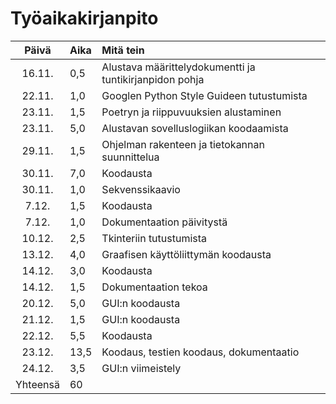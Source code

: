# Työaikakirjanpito

| Päivä | Aika | Mitä tein |
| :----:|:-----|:----------|
| 16.11.| 0,5  | Alustava määrittelydokumentti ja tuntikirjanpidon pohja |
| 22.11.| 1,0  | Googlen Python Style Guideen tutustumista |
| 23.11.| 1,5  | Poetryn ja riippuvuuksien alustaminen |
| 23.11.| 5,0  | Alustavan sovelluslogiikan koodaamista |
| 29.11.| 1,5  | Ohjelman rakenteen ja tietokannan suunnittelua
| 30.11.| 7,0  | Koodausta
| 30.11.| 1,0  | Sekvenssikaavio
| 7.12. | 1,5  | Koodausta
| 7.12. | 1,0  | Dokumentaation päivitystä
| 10.12.| 2,5  | Tkinteriin tutustumista
| 13.12.| 4,0  | Graafisen käyttöliittymän koodausta
| 14.12.| 3,0  | Koodausta
| 14.12.| 1,5  | Dokumentaation tekoa
| 20.12.| 5,0  | GUI:n koodausta
| 21.12.| 1,5  | GUI:n koodausta
| 22.12.| 5,5  | Koodausta
| 23.12.| 13,5 | Koodaus, testien koodaus, dokumentaatio
| 24.12.| 3,5  | GUI:n viimeistely
| Yhteensä | 60| 
